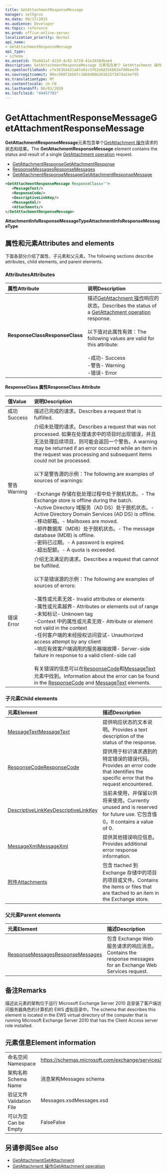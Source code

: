 ```yaml
---
title: GetAttachmentResponseMessage
manager: sethgros
ms.date: 09/17/2015
ms.audience: Developer
ms.topic: reference
ms.prod: office-online-server
localization_priority: Normal
api_name:
- GetAttachmentResponseMessage
api_type:
- schema
ms.assetid: f0a841af-422d-4c82-b710-41e2038dbee4
description: GetAttachmentResponseMessage 元素包含单个 GetAttachment 操作请求的状态和结果。
ms.openlocfilehash: cfe36364431a8fe81c3f62e68356b634f00bee78
ms.sourcegitcommit: 88ec988f2bb67c1866d06b361615f3674a24e795
ms.translationtype: MT
ms.contentlocale: zh-CN
ms.lasthandoff: 06/03/2020
ms.locfileid: "44457793"
---
```

# <a name="getattachmentresponsemessage"></a><span data-ttu-id="bf2e7-103">GetAttachmentResponseMessage</span><span class="sxs-lookup"><span data-stu-id="bf2e7-103">GetAttachmentResponseMessage</span></span>

<span data-ttu-id="bf2e7-104">**GetAttachmentResponseMessage**元素包含单个[GetAttachment 操作](getattachment-operation.md)请求的状态和结果。</span><span class="sxs-lookup"><span data-stu-id="bf2e7-104">The **GetAttachmentResponseMessage** element contains the status and result of a single [GetAttachment operation](getattachment-operation.md) request.</span></span> 
  
- [<span data-ttu-id="bf2e7-105">GetAttachmentResponse</span><span class="sxs-lookup"><span data-stu-id="bf2e7-105">GetAttachmentResponse</span></span>](getattachmentresponse.md) 
- [<span data-ttu-id="bf2e7-106">ResponseMessages</span><span class="sxs-lookup"><span data-stu-id="bf2e7-106">ResponseMessages</span></span>](responsemessages.md) 
- [<span data-ttu-id="bf2e7-107">GetAttachmentResponseMessage</span><span class="sxs-lookup"><span data-stu-id="bf2e7-107">GetAttachmentResponseMessage</span></span>](getattachmentresponsemessage.md)
  
```xml
<GetAttachmentResponseMessage ResponseClass="">
   <MessageText/>
   <ResponseCode/>
   <DescriptiveLinkKey/>
   <MessageXml/>
   <Attachments/>
</GetAttachmentResponseMessage>
```

 <span data-ttu-id="bf2e7-108">**AttachmentInfoResponseMessageType**</span><span class="sxs-lookup"><span data-stu-id="bf2e7-108">**AttachmentInfoResponseMessageType**</span></span>
## <a name="attributes-and-elements"></a><span data-ttu-id="bf2e7-109">属性和元素</span><span class="sxs-lookup"><span data-stu-id="bf2e7-109">Attributes and elements</span></span>

<span data-ttu-id="bf2e7-110">下面各部分介绍了属性、子元素和父元素。</span><span class="sxs-lookup"><span data-stu-id="bf2e7-110">The following sections describe attributes, child elements, and parent elements.</span></span>
  
### <a name="attributes"></a><span data-ttu-id="bf2e7-111">Attributes</span><span class="sxs-lookup"><span data-stu-id="bf2e7-111">Attributes</span></span>

|<span data-ttu-id="bf2e7-112">**属性**</span><span class="sxs-lookup"><span data-stu-id="bf2e7-112">**Attribute**</span></span>|<span data-ttu-id="bf2e7-113">**说明**</span><span class="sxs-lookup"><span data-stu-id="bf2e7-113">**Description**</span></span>|
|:-----|:-----|
|<span data-ttu-id="bf2e7-114">**ResponseClass**</span><span class="sxs-lookup"><span data-stu-id="bf2e7-114">**ResponseClass**</span></span> <br/> | <span data-ttu-id="bf2e7-115">描述[GetAttachment 操作](getattachment-operation.md)响应的状态。</span><span class="sxs-lookup"><span data-stu-id="bf2e7-115">Describes the status of a [GetAttachment operation](getattachment-operation.md) response.</span></span><br/><br/> <span data-ttu-id="bf2e7-116">以下值对此属性有效：</span><span class="sxs-lookup"><span data-stu-id="bf2e7-116">The following values are valid for this attribute:</span></span> <br/> <br/><span data-ttu-id="bf2e7-117">-成功</span><span class="sxs-lookup"><span data-stu-id="bf2e7-117">-  Success</span></span>  <br/><span data-ttu-id="bf2e7-118">-警告</span><span class="sxs-lookup"><span data-stu-id="bf2e7-118">-  Warning</span></span>  <br/><span data-ttu-id="bf2e7-119">-错误</span><span class="sxs-lookup"><span data-stu-id="bf2e7-119">-  Error</span></span>  <br/> |
   
#### <a name="responseclass-attribute"></a><span data-ttu-id="bf2e7-120">ResponseClass 属性</span><span class="sxs-lookup"><span data-stu-id="bf2e7-120">ResponseClass Attribute</span></span>

|<span data-ttu-id="bf2e7-121">**值**</span><span class="sxs-lookup"><span data-stu-id="bf2e7-121">**Value**</span></span>|<span data-ttu-id="bf2e7-122">**说明**</span><span class="sxs-lookup"><span data-stu-id="bf2e7-122">**Description**</span></span>|
|:-----|:-----|
|<span data-ttu-id="bf2e7-123">成功</span><span class="sxs-lookup"><span data-stu-id="bf2e7-123">Success</span></span>  <br/> |<span data-ttu-id="bf2e7-124">描述已完成的请求。</span><span class="sxs-lookup"><span data-stu-id="bf2e7-124">Describes a request that is fulfilled.</span></span>  <br/> |
|<span data-ttu-id="bf2e7-125">警告</span><span class="sxs-lookup"><span data-stu-id="bf2e7-125">Warning</span></span>  <br/> | <span data-ttu-id="bf2e7-126">介绍未处理的请求。</span><span class="sxs-lookup"><span data-stu-id="bf2e7-126">Describes a request that was not processed.</span></span> <span data-ttu-id="bf2e7-127">如果在处理请求中的项目时出现错误，并且无法处理后续项目，则可能会返回一个警告。</span><span class="sxs-lookup"><span data-stu-id="bf2e7-127">A warning may be returned if an error occurred while an item in the request was processing and subsequent items could not be processed.</span></span> <br/><br/><span data-ttu-id="bf2e7-128">以下是警告源的示例：</span><span class="sxs-lookup"><span data-stu-id="bf2e7-128">The following are examples of sources of warnings:</span></span> <br/> <br/><span data-ttu-id="bf2e7-129">-Exchange 存储在批处理过程中处于脱机状态。</span><span class="sxs-lookup"><span data-stu-id="bf2e7-129">-  The Exchange store is offline during the batch.</span></span>  <br/><span data-ttu-id="bf2e7-130">-Active Directory 域服务（AD DS）处于脱机状态。</span><span class="sxs-lookup"><span data-stu-id="bf2e7-130">-  Active Directory Domain Services (AD DS) is offline.</span></span>  <br/><span data-ttu-id="bf2e7-131">-移动邮箱。</span><span class="sxs-lookup"><span data-stu-id="bf2e7-131">-  Mailboxes are moved.</span></span>  <br/><span data-ttu-id="bf2e7-132">-邮件数据库（MDB）处于脱机状态。</span><span class="sxs-lookup"><span data-stu-id="bf2e7-132">-  The message database (MDB) is offline.</span></span>  <br/><span data-ttu-id="bf2e7-133">-密码已过期。</span><span class="sxs-lookup"><span data-stu-id="bf2e7-133">-  A password is expired.</span></span>  <br/><span data-ttu-id="bf2e7-134">-超出配额。</span><span class="sxs-lookup"><span data-stu-id="bf2e7-134">-  A quota is exceeded.</span></span>  <br/> |
|<span data-ttu-id="bf2e7-135">错误</span><span class="sxs-lookup"><span data-stu-id="bf2e7-135">Error</span></span>  <br/> | <span data-ttu-id="bf2e7-136">介绍无法满足的请求。</span><span class="sxs-lookup"><span data-stu-id="bf2e7-136">Describes a request that cannot be fulfilled.</span></span> <br/><br/><span data-ttu-id="bf2e7-137">以下是错误源的示例：</span><span class="sxs-lookup"><span data-stu-id="bf2e7-137">The following are examples of sources of errors:</span></span>  <br/><br/><span data-ttu-id="bf2e7-138">-属性或元素无效</span><span class="sxs-lookup"><span data-stu-id="bf2e7-138">-  Invalid attributes or elements</span></span>  <br/><span data-ttu-id="bf2e7-139">-属性或元素越界</span><span class="sxs-lookup"><span data-stu-id="bf2e7-139">-  Attributes or elements out of range</span></span>  <br/><span data-ttu-id="bf2e7-140">-未知标记</span><span class="sxs-lookup"><span data-stu-id="bf2e7-140">-  Unknown tag</span></span>  <br/><span data-ttu-id="bf2e7-141">-Context 中的属性或元素无效</span><span class="sxs-lookup"><span data-stu-id="bf2e7-141">-  Attribute or element not valid in the context</span></span>  <br/><span data-ttu-id="bf2e7-142">-任何客户端的未经授权访问尝试</span><span class="sxs-lookup"><span data-stu-id="bf2e7-142">-  Unauthorized access attempt by any client</span></span>  <br/><span data-ttu-id="bf2e7-143">-响应有效客户端调用的服务器端故障</span><span class="sxs-lookup"><span data-stu-id="bf2e7-143">-  Server-side failure in response to a valid client-side call</span></span>  <br/><br/>  <span data-ttu-id="bf2e7-144">有关错误的信息可以在[ResponseCode](responsecode.md)和[MessageText](messagetext.md)元素中找到。</span><span class="sxs-lookup"><span data-stu-id="bf2e7-144">Information about the error can be found in the [ResponseCode](responsecode.md) and [MessageText](messagetext.md) elements.</span></span>  <br/> |
   
### <a name="child-elements"></a><span data-ttu-id="bf2e7-145">子元素</span><span class="sxs-lookup"><span data-stu-id="bf2e7-145">Child elements</span></span>

|<span data-ttu-id="bf2e7-146">**元素**</span><span class="sxs-lookup"><span data-stu-id="bf2e7-146">**Element**</span></span>|<span data-ttu-id="bf2e7-147">**描述**</span><span class="sxs-lookup"><span data-stu-id="bf2e7-147">**Description**</span></span>|
|:-----|:-----|
|[<span data-ttu-id="bf2e7-148">MessageText</span><span class="sxs-lookup"><span data-stu-id="bf2e7-148">MessageText</span></span>](messagetext.md) <br/> |<span data-ttu-id="bf2e7-149">提供响应状态的文本说明。</span><span class="sxs-lookup"><span data-stu-id="bf2e7-149">Provides a text description of the status of the response.</span></span>  <br/> |
|[<span data-ttu-id="bf2e7-150">ResponseCode</span><span class="sxs-lookup"><span data-stu-id="bf2e7-150">ResponseCode</span></span>](responsecode.md) <br/> |<span data-ttu-id="bf2e7-151">提供用于标识请求遇到的特定错误的错误代码。</span><span class="sxs-lookup"><span data-stu-id="bf2e7-151">Provides an error code that identifies the specific error that the request encountered.</span></span>  <br/> |
|[<span data-ttu-id="bf2e7-152">DescriptiveLinkKey</span><span class="sxs-lookup"><span data-stu-id="bf2e7-152">DescriptiveLinkKey</span></span>](descriptivelinkkey.md) <br/> |<span data-ttu-id="bf2e7-153">当前未使用，并保留以供将来使用。</span><span class="sxs-lookup"><span data-stu-id="bf2e7-153">Currently unused and is reserved for future use.</span></span> <span data-ttu-id="bf2e7-154">它包含值0。</span><span class="sxs-lookup"><span data-stu-id="bf2e7-154">It contains a value of 0.</span></span>  <br/> |
|[<span data-ttu-id="bf2e7-155">MessageXml</span><span class="sxs-lookup"><span data-stu-id="bf2e7-155">MessageXml</span></span>](messagexml.md) <br/> |<span data-ttu-id="bf2e7-156">提供其他错误响应信息。</span><span class="sxs-lookup"><span data-stu-id="bf2e7-156">Provides additional error response information.</span></span>  <br/> |
|[<span data-ttu-id="bf2e7-157">附件</span><span class="sxs-lookup"><span data-stu-id="bf2e7-157">Attachments</span></span>](attachments-ex15websvcsotherref.md) <br/> |<span data-ttu-id="bf2e7-158">包含 ttached 到 Exchange 存储中的项目的项目或文件。</span><span class="sxs-lookup"><span data-stu-id="bf2e7-158">Contains the items or files that are ttached to an item in the Exchange store.</span></span>  <br/> |
   
### <a name="parent-elements"></a><span data-ttu-id="bf2e7-159">父元素</span><span class="sxs-lookup"><span data-stu-id="bf2e7-159">Parent elements</span></span>

|<span data-ttu-id="bf2e7-160">**元素**</span><span class="sxs-lookup"><span data-stu-id="bf2e7-160">**Element**</span></span>|<span data-ttu-id="bf2e7-161">**描述**</span><span class="sxs-lookup"><span data-stu-id="bf2e7-161">**Description**</span></span>|
|:-----|:-----|
|[<span data-ttu-id="bf2e7-162">ResponseMessages</span><span class="sxs-lookup"><span data-stu-id="bf2e7-162">ResponseMessages</span></span>](responsemessages.md) <br/> |<span data-ttu-id="bf2e7-163">包含 Exchange Web 服务请求的响应消息。</span><span class="sxs-lookup"><span data-stu-id="bf2e7-163">Contains the response messages for an Exchange Web Services request.</span></span>  <br/> |
   
## <a name="remarks"></a><span data-ttu-id="bf2e7-164">备注</span><span class="sxs-lookup"><span data-stu-id="bf2e7-164">Remarks</span></span>

<span data-ttu-id="bf2e7-165">描述此元素的架构位于运行 Microsoft Exchange Server 2010 且安装了客户端访问服务器角色的计算机的 EWS 虚拟目录中。</span><span class="sxs-lookup"><span data-stu-id="bf2e7-165">The schema that describes this element is located in the EWS virtual directory of the computer that is running Microsoft Exchange Server 2010 that has the Client Access server role installed.</span></span>
  
## <a name="element-information"></a><span data-ttu-id="bf2e7-166">元素信息</span><span class="sxs-lookup"><span data-stu-id="bf2e7-166">Element information</span></span>

|||
|:-----|:-----|
|<span data-ttu-id="bf2e7-167">命名空间</span><span class="sxs-lookup"><span data-stu-id="bf2e7-167">Namespace</span></span>  <br/> |https://schemas.microsoft.com/exchange/services/2006/messages  <br/> |
|<span data-ttu-id="bf2e7-168">架构名称</span><span class="sxs-lookup"><span data-stu-id="bf2e7-168">Schema Name</span></span>  <br/> |<span data-ttu-id="bf2e7-169">消息架构</span><span class="sxs-lookup"><span data-stu-id="bf2e7-169">Messages schema</span></span>  <br/> |
|<span data-ttu-id="bf2e7-170">验证文件</span><span class="sxs-lookup"><span data-stu-id="bf2e7-170">Validation File</span></span>  <br/> |<span data-ttu-id="bf2e7-171">Messages.xsd</span><span class="sxs-lookup"><span data-stu-id="bf2e7-171">Messages.xsd</span></span>  <br/> |
|<span data-ttu-id="bf2e7-172">可以为空</span><span class="sxs-lookup"><span data-stu-id="bf2e7-172">Can be Empty</span></span>  <br/> |<span data-ttu-id="bf2e7-173">False</span><span class="sxs-lookup"><span data-stu-id="bf2e7-173">False</span></span>  <br/> |
   
## <a name="see-also"></a><span data-ttu-id="bf2e7-174">另请参阅</span><span class="sxs-lookup"><span data-stu-id="bf2e7-174">See also</span></span>

- [<span data-ttu-id="bf2e7-175">GetAttachment</span><span class="sxs-lookup"><span data-stu-id="bf2e7-175">GetAttachment</span></span>](getattachment.md) 
- [<span data-ttu-id="bf2e7-176">GetAttachment 操作</span><span class="sxs-lookup"><span data-stu-id="bf2e7-176">GetAttachment operation</span></span>](getattachment-operation.md)

